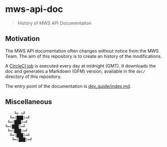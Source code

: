 # mws-api-doc

> History of MWS API Documentation

## Motivation

The MWS API documentation often changes without notice from the MWS Team. The aim of this repository is to create an history of the modifications.

A [CircleCI job](https://github.com/bizon/mws-api-doc/blob/master/.circleci/config.yml) is executed every day at midnight (GMT). It downloads the doc and generates a Markdown (GFM) version, available in the `doc/` directory of this repository.

The entry point of the documentation is [dev_guide/index.md](doc/en_FR/dev_guide/index.md).

## Miscellaneous

```
    ╚⊙ ⊙╝
  ╚═(███)═╝
 ╚═(███)═╝
╚═(███)═╝
 ╚═(███)═╝
  ╚═(███)═╝
   ╚═(███)═╝
```

